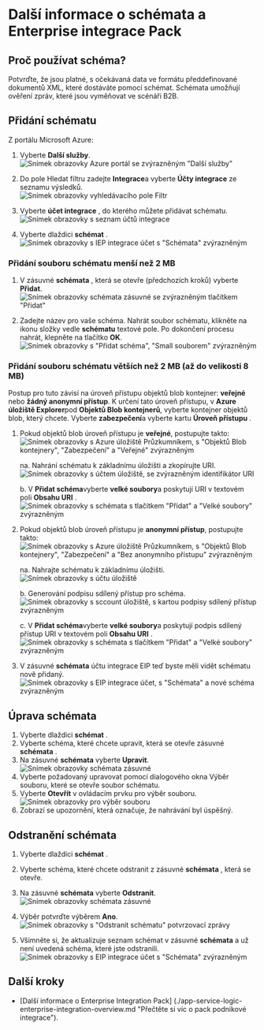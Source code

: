 <properties
    pageTitle="Základní informace o schémata a Enterprise integrace Pack | Microsoft Azure"
    description="Naučte se používat schémata s aplikacemi Enterprise integrace Pack a logika"
    services="logic-apps"
    documentationCenter=".net,nodejs,java"
    authors="msftman"
    manager="erikre"
    editor="cgronlun"/>

<tags
    ms.service="logic-apps"
    ms.workload="integration"
    ms.tgt_pltfrm="na"
    ms.devlang="na"
    ms.topic="article"
    ms.date="07/29/2016"
    ms.author="deonhe"/>

# <a name="learn-about-schemas-and-the-enterprise-integration-pack"></a>Další informace o schémata a Enterprise integrace Pack  

## <a name="why-use-a-schema"></a>Proč používat schéma?
Potvrďte, že jsou platné, s očekávaná data ve formátu předdefinované dokumentů XML, které dostáváte pomocí schémat. Schémata umožňují ověření zpráv, které jsou vyměňovat ve scénáři B2B.

## <a name="add-a-schema"></a>Přidání schématu
Z portálu Microsoft Azure:  

1. Vyberte **Další služby**.  
![Snímek obrazovky Azure portál se zvýrazněným "Další služby"](./media/app-service-logic-enterprise-integration-overview/overview-11.png)    

2. Do pole Hledat filtru zadejte **Integrace**a vyberte **Účty integrace** ze seznamu výsledků.     
![Snímek obrazovky vyhledávacího pole Filtr](./media/app-service-logic-enterprise-integration-overview/overview-21.png)  
3. Vyberte **účet integrace** , do kterého můžete přidávat schématu.    
![Snímek obrazovky s seznam účtů integrace](./media/app-service-logic-enterprise-integration-overview/overview-31.png)  

4. Vyberte dlaždici **schémat** .  
![Snímek obrazovky s IEP integrace účet s "Schémata" zvýrazněným](./media/app-service-logic-enterprise-integration-schemas/schema-11.png)  

### <a name="add-a-schema-file-less-than-2-mb"></a>Přidání souboru schématu menší než 2 MB  

1. V zásuvné **schémata** , která se otevře (předchozích kroků) vyberte **Přidat**.  
![Snímek obrazovky schémata zásuvné se zvýrazněným tlačítkem "Přidat"](./media/app-service-logic-enterprise-integration-schemas/schema-21.png)  

2. Zadejte název pro vaše schéma. Nahrát soubor schématu, klikněte na ikonu složky vedle **schématu** textové pole. Po dokončení procesu nahrát, klepněte na tlačítko **OK**.    
![Snímek obrazovky s "Přidat schéma", "Small souborem" zvýrazněným](./media/app-service-logic-enterprise-integration-schemas/schema-31.png)  

### <a name="add-a-schema-file-larger-than-2-mb-up-to-a-maximum-of-8-mb"></a>Přidání souboru schématu větších než 2 MB (až do velikosti 8 MB)  

Postup pro tuto závisí na úroveň přístupu objektů blob kontejner: **veřejné** nebo **žádný anonymní přístup**. K určení tato úroveň přístupu, v **Azure úložiště Explorer**pod **Objektů Blob kontejnerů**, vyberte kontejner objektů blob, který chcete. Vyberte **zabezpečení**a vyberte kartu **Úroveň přístupu** .

1. Pokud objektů blob úroveň přístupu je **veřejné**, postupujte takto:  
  ![Snímek obrazovky s Azure úložiště Průzkumníkem, s "Objektů Blob kontejnery", "Zabezpečení" a "Veřejné" zvýrazněným](./media/app-service-logic-enterprise-integration-schemas/blob-public.png)  

    na. Nahrání schématu k základnímu úložišti a zkopírujte URI.  
    ![Snímek obrazovky s účtem úložiště, se zvýrazněným identifikátor URI](./media/app-service-logic-enterprise-integration-schemas/schema-blob.png)  

    b. V **Přidat schéma**vyberte **velké soubory**a poskytují URI v textovém poli **Obsahu URI** .  
    ![Snímek obrazovky s schémata s tlačítkem "Přidat" a "Velké soubory" zvýrazněným](./media/app-service-logic-enterprise-integration-schemas/schema-largefile.png)  

2. Pokud objektů blob úroveň přístupu je **anonymní přístup**, postupujte takto:  
  ![Snímek obrazovky s Azure úložiště Průzkumníkem, s "Objektů Blob kontejnery", "Zabezpečení" a "Bez anonymního přístupu" zvýrazněným](./media/app-service-logic-enterprise-integration-schemas/blob-1.png)  

    na. Nahrajte schématu k základnímu úložišti.  
    ![Snímek obrazovky s účtu úložiště](./media/app-service-logic-enterprise-integration-schemas/blob-3.png)

    b. Generování podpisu sdílený přístup pro schéma.  
    ![Snímek obrazovky s sccount úložiště, s kartou podpisy sdílený přístup zvýrazněným](./media/app-service-logic-enterprise-integration-schemas/blob-2.png)

    c. V **Přidat schéma**vyberte **velké soubory**a poskytují podpis sdílený přístup URI v textovém poli **Obsahu URI** .  
    ![Snímek obrazovky s schémata s tlačítkem "Přidat" a "Velké soubory" zvýrazněným](./media/app-service-logic-enterprise-integration-schemas/schema-largefile.png)  

3. V zásuvné **schémata** účtu integrace EIP teď byste měli vidět schématu nově přidaný.  
![Snímek obrazovky s EIP integrace účet, s "Schémata" a nové schéma zvýrazněným](./media/app-service-logic-enterprise-integration-schemas/schema-41.png)
  

## <a name="edit-schemas"></a>Úprava schémata
1. Vyberte dlaždici **schémat** .  
2. Vyberte schéma, které chcete upravit, která se otevře zásuvné **schémata** .
3. Na zásuvné **schémata** vyberte **Upravit**.  
![Snímek obrazovky schémata zásuvné](./media/app-service-logic-enterprise-integration-schemas/edit-12.png)    
4. Vyberte požadovaný upravovat pomocí dialogového okna Výběr souboru, které se otevře soubor schématu.
5. Vyberte **Otevřít** v ovládacím prvku pro výběr souboru.  
![Snímek obrazovky pro výběr souboru](./media/app-service-logic-enterprise-integration-schemas/edit-31.png)  
6. Zobrazí se upozornění, která označuje, že nahrávání byl úspěšný.  

## <a name="delete-schemas"></a>Odstranění schémata
1. Vyberte dlaždici **schémat** .  
2. Vyberte schéma, které chcete odstranit z zásuvné **schémata** , která se otevře.  
3. Na zásuvné **schémata** vyberte **Odstranit**.
![Snímek obrazovky schémata zásuvné](./media/app-service-logic-enterprise-integration-schemas/delete-12.png)  

4. Výběr potvrďte výběrem **Ano**.  
![Snímek obrazovky s "Odstranit schématu" potvrzovací zprávy](./media/app-service-logic-enterprise-integration-schemas/delete-21.png)  
5. Všimněte si, že aktualizuje seznam schémat v zásuvné **schémata** a už není uvedená schéma, které jste odstranili.  
![Snímek obrazovky s EIP integrace účet s "Schémata" zvýrazněným](./media/app-service-logic-enterprise-integration-schemas/delete-31.png)    

## <a name="next-steps"></a>Další kroky

- [Další informace o Enterprise Integration Pack] (./app-service-logic-enterprise-integration-overview.md "Přečtěte si víc o pack podnikové integrace").  
